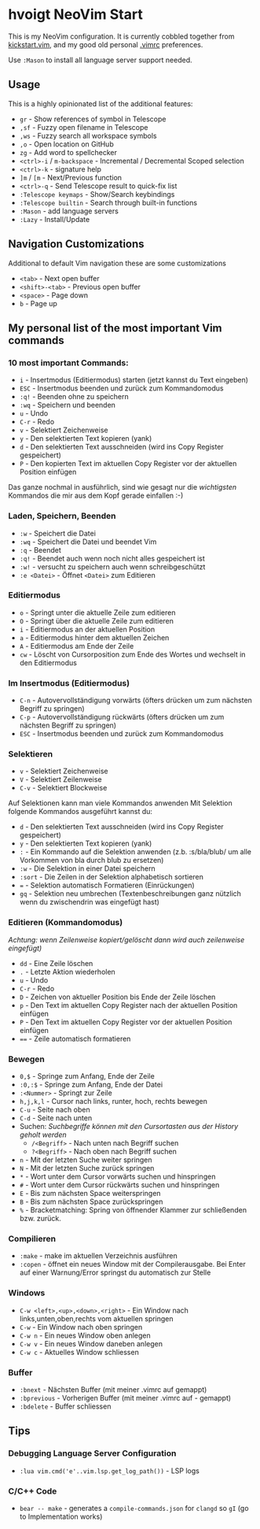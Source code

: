 # hvoigt NeoVim Start

This is my NeoVim configuration. It is currently cobbled together from
[kickstart.vim](https://github.com/nvim-lua/kickstart.nvim), and my good old
personal [.vimrc](https://www.hvoigt.net/.vimrc) preferences.

Use `:Mason` to install all language server support needed.

## Usage

This is a highly opinionated list of the additional features:

- `gr` - Show references of symbol in Telescope
- `,sf` - Fuzzy open filename in Telescope
- `,ws` - Fuzzy search all workspace symbols
- `,o` - Open location on GitHub
- `zg` - Add word to spellchecker
- `<ctrl>-i` / `m-backspace` - Incremental / Decremental Scoped selection
- `<ctrl>-k` - signature help
- `]m` / `[m` - Next/Previous function
- `<ctrl>-q` - Send Telescope result to quick-fix list
- `:Telescope keymaps` - Show/Search keybindings
- `:Telescope builtin` - Search through built-in functions
- `:Mason` - add language servers
- `:Lazy` - Install/Update

## Navigation Customizations

Additional to default Vim navigation these are some customizations

- `<tab>` - Next open buffer
- `<shift>-<tab>` - Previous open buffer
- `<space>` - Page down
- `b` - Page up

## My personal list of the most important Vim commands

### 10 most important Commands:
- `i` - Insertmodus (Editiermodus) starten (jetzt kannst du Text eingeben)
- `ESC` - Insertmodus beenden und zurück zum Kommandomodus
- `:q!` - Beenden ohne zu speichern
- `:wq` - Speichern und beenden
- `u` - Undo
- `C-r` - Redo
- `v` - Selektiert Zeichenweise
- `y` - Den selektierten Text kopieren (yank)
- `d` - Den selektierten Text ausschneiden (wird ins Copy Register gespeichert)
- `P` - Den kopierten Text im aktuellen Copy Register vor der aktuellen Position einfügen

Das ganze nochmal in ausführlich, sind wie gesagt nur die *wichtigsten* Kommandos die mir aus dem Kopf gerade einfallen :-)

### Laden, Speichern, Beenden
- `:w` - Speichert die Datei
- `:wq` - Speichert die Datei und beendet Vim
- `:q` - Beendet
- `:q!` - Beendet auch wenn noch nicht alles gespeichert ist
- `:w!` - versucht zu speichern auch wenn schreibgeschützt
- `:e <Datei>` - Öffnet `<Datei>` zum Editieren

### Editiermodus
- `o` - Springt unter die aktuelle Zeile zum editieren
- `O` - Springt über die aktuelle Zeile zum editieren
- `i` - Editiermodus an der aktuellen Position
- `a` - Editiermodus hinter dem aktuellen Zeichen
- `A` - Editiermodus am Ende der Zeile
- `cw` - Löscht von Cursorposition zum Ende des Wortes und wechselt in den Editiermodus

### Im Insertmodus (Editiermodus)
- `C-n` - Autovervollständigung vorwärts (öfters drücken um zum nächsten Begriff zu springen)
- `C-p` - Autovervollständigung rückwärts (öfters drücken um zum nächsten Begriff zu springen)
- `ESC` - Insertmodus beenden und zurück zum Kommandomodus

### Selektieren
- `v` - Selektiert Zeichenweise
- `V` - Selektiert Zeilenweise
- `C-v` - Selektiert Blockweise

Auf Selektionen kann man viele Kommandos anwenden
Mit Selektion folgende Kommandos ausgeführt kannst du:

- `d` - Den selektierten Text ausschneiden (wird ins Copy Register gespeichert)
- `y` - Den selektierten Text kopieren (yank)
- `:` - Ein Kommando auf die Selektion anwenden (z.b. :s/bla/blub/ um alle Vorkommen von bla durch blub zu ersetzen)
- `:w` - Die Selektion in einer Datei speichern
- `:sort` - Die Zeilen in der Selektion alphabetisch sortieren
- `=` - Selektion automatisch Formatieren (Einrückungen)
- `gq` - Selektion neu umbrechen (Textenbeschreibungen ganz nützlich wenn du zwischendrin was eingefügt hast)

### Editieren (Kommandomodus)
_Achtung: wenn Zeilenweise kopiert/gelöscht dann wird auch zeilenweise eingefügt)_
- `dd` - Eine Zeile löschen
- `.` - Letzte Aktion wiederholen
- `u` - Undo
- `C-r` - Redo
- `D` - Zeichen von aktueller Position bis Ende der Zeile löschen
- `p` - Den Text im aktuellen Copy Register nach der aktuellen Position einfügen
- `P` - Den Text im aktuellen Copy Register vor der aktuellen Position einfügen
- `==` - Zeile automatisch formatieren

### Bewegen
- `0,$` - Springe zum Anfang, Ende der Zeile
- `:0,:$` - Springe zum Anfang, Ende der Datei
- `:<Nummer>` - Springt zur Zeile <Nummer>
- `h,j,k,l` - Cursor nach links, runter, hoch, rechts bewegen
- `C-u` - Seite nach oben
- `C-d` - Seite nach unten
- Suchen: _Suchbegriffe können mit den Cursortasten aus der History geholt werden_
  - `/<Begriff>` - Nach unten nach Begriff suchen
  - `?<Begriff>` - Nach oben nach Begriff suchen
- `n` - Mit der letzten Suche weiter springen
- `N` - Mit der letzten Suche zurück springen
- `*` - Wort unter dem Cursor vorwärts suchen und hinspringen
- `#` - Wort unter dem Cursor rückwärts suchen und hinspringen
- `E` - Bis zum nächsten Space weiterspringen
- `B` - Bis zum nächsten Space zurückspringen
- `%` - Bracketmatching: Spring von öffnender Klammer zur schließenden bzw. zurück.

### Compilieren
- `:make` - make im aktuellen Verzeichnis ausführen
- `:copen` - öffnet ein neues Window mit der Compilerausgabe. Bei Enter auf einer Warnung/Error springst du automatisch zur Stelle

### Windows
- `C-w <left>,<up>,<down>,<right>` - Ein Window nach links,unten,oben,rechts vom aktuellen springen
- `C-w` - Ein Window nach oben springen
- `C-w n` - Ein neues Window oben anlegen
- `C-w v` - Ein neues Window daneben anlegen
- `C-w c` - Aktuelles Window schliessen

### Buffer
- `:bnext` - Nächsten Buffer (mit meiner .vimrc auf <Tab> gemappt)
- `:bprevious` - Vorherigen Buffer (mit meiner .vimrc auf <Shift>-<Tab> gemappt)
- `:bdelete` - Buffer schliessen

## Tips

### Debugging Language Server Configuration

- `:lua vim.cmd('e'..vim.lsp.get_log_path())` - LSP logs

### C/C++ Code

- `bear -- make` - generates a `compile-commands.json`  for `clangd` so `gI` (go to Implementation works)
